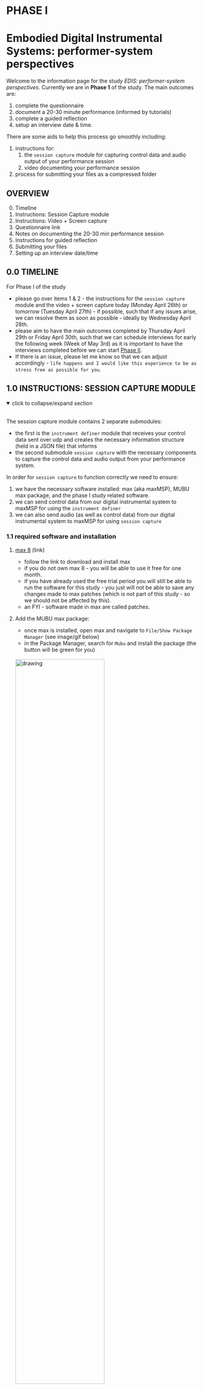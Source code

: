 # PHASE I
# Embodied Digital Instrumental Systems: performer-system perspectives
Welcome to the information page for the study *EDIS: performer-system perspectives*. Currently we are in **Phase 1** of the study. The main outcomes are: 

1. complete the questionnaire
1. document a 20-30 minute performance (informed by tutorials)
1. complete a guided reflection
1. setup an interview date & time. 

There are some aids to help this process go smoothly including:  
1. instructions for: 
    1. the `session capture` module for capturing control data and audio output of your performance session
    1. video documenting your performance session 
1. process for submitting your files as a compressed folder

## OVERVIEW

0. Timeline
1. Instructions: Session Capture module
1. Instructions: Video + Screen capture
1. Questionnaire link
1. Notes on documenting the 20-30 min performance session
1. Instructions for guided reflection
1. Submitting your files
1. Setting up an interview date/time

## 0.0 TIMELINE

For Phase I of the study 
- please go over items 1 & 2 - the instructions for the `session capture` module and the video + screen capture today (Monday April 26th) or tomorrow (Tuesday April 27th) - if possible, such that if any issues arise, we can resolve them as soon as possible - ideally by Wednesday April 28th.
- please aim to have the main outcomes completed by Thursday April 29th or Friday April 30th, such that we can schedule interviews for early the following week (Week of May 3rd) as it is important to have the interviews completed before we can start [Phase II](phaseII.md). 
- If there is an issue, please let me know so that we can adjust accordingly - `life happens and I would like this experience to be as stress free as possible for you`. 

## 1.0 INSTRUCTIONS: SESSION CAPTURE MODULE


<details open >
<summary>click to collapse/expand section</summary>

<br/>

The session capture module contains 2 separate submodules: 
- the first is the `instrument definer` module that receives your control data sent over udp and creates the necessary information structure (held in a JSON file) that informs 
- the second submodule `session capture` with the necessary components to capture the control data and audio output from your performance system. 

In order for `session capture` to function correctly we need to ensure: 
1. we have the necessary software installed: max (aka maxMSP), MUBU max package, and the phase I study related software.  
1. we can send control data from our digital instrumental system to maxMSP for using the `instrument definer`
1. we can also send audio (as well as control data) from our digital instrumental system to maxMSP for using `session capture`

### 1.1 required software and installation 
1. [max 8](https://cycling74.com/downloads) (link)
    - follow the link to download and install max
    - if you do not own max 8 - you will be able to use it free for one month. 
    - if you have already used the free trial period you will still be able to run the software for this study - you just will not be able to save any changes made to max patches (which is not part of this study - so we should not be affected by this).
    - an FYI - software made in max are called patches. 
1. Add the MUBU max package: 
    - once max is installed, open max and navigate to `File/Show Package Manager` (see image/gif below)
    * in the Package Manager, search for `Mubu` and install the package (the button will be green for you)
    <br/>
    <img src="assets/edis-mubupackage.gif" alt="drawing" width="70%" />
    <br/>
    <br/>

1. Download/clone the dispersion lab software from this GitHub repository
    - navigate to the `green code button` near the top of this page, click on it, and select download. A compressed file will be downloaded to your downloads folder. Move this folder to the directory you would like it to be. 
    <br/>
    <img src="assets/edis-githubDownload.gif" alt="drawing" width="70%" />
    <br/>
    <br/>

    - for those with git installed you can clone the repo.
1. In max, go to `Options/File Preferences...`
    * Click the "+" in the lower left corner
    * Add the path of the main directory (`edis-performer-study folder`) that you downloaded or cloned from this GitHub repository 
    
    <img src="assets/edis-maxFilePaths.gif" alt="drawing" width="70%" />
    <br/>
    <br/>

### 1.2 instrument definer
- the instrument definer is located the top level of the `edis-performer-study folder`. The file is named: `db.instrumentDefiner.maxpat`

#### 1.2.1 sending your control data to max
- send your control data in OSC format over UDP
- ***`NOTE`***: please contact me as soon as possible if you are experiencing issues sending control data from your instrumental system OR you have issues with `instrument definer` (below) recognizing the data you are sending, such that I can help work out a solution.

#### 1.2.2 instrument definer instructions
-  [instrument definer](https://youtu.be/--z0qM8KyEU) (link to video instructions)
    1. locate `db.instrumentDefiner.maxpat` in the `edis-performer-study` folder and open the patch. 
    1. verify that your control data is being sent to the correct UDP port (choose the port in the `instrument definer` patch)
    1. set the instrument name: this will be the name you choose from `session capture`
    1. set author name (optional)
    1. move through each of your control parameters
    1. depending on the amount of data you are sending at one time and/or the controllers/sensors you are using, `instrument definer` may slow down. If this is continually an issue, if possible, reduce the amount of data you are sending at one time - see video above. If this remains an issue, please contact me such that we can work out a solution.  
    1. if possible, it is best to send each collection of parameters individually 
    1. check through the dropdown menu that all relevant parameters are accounted for
    1. save
    1. now your instrument definition is ready for session capture

### 1.3 session capture
- session capture is located in the database folder of the dispersion lab git repo and is called: `d.db.session.capture-mubu-buffer-v2.0.maxpat`
#### 1.3.1 sending audio (and control data) to session capture
1. if you were able to send control data to `instrument definer` - then you are able to send it to `session capture`
1. If maxMSP is not the software you are using to render the audio output of your performance, you will need to route your audio to maxMSP. 
- `NOTE`: The process is the same as sending your audio output from whatever software renders your audio to a DAW or some other software to record it, in our case this would be `max`. Thus, if you are already able to send audio to another program - do what is familiar - what follows is for those who are not setup for internal mapping of audio. 
    - for PC users: 
        - [Voicemeeter (PC only)](https://vb-audio.com/Voicemeeter/)
        - [tutorial](https://www.youtube.com/watch?v=lpvae_2WOSQ) (start at 4:30 - it is not explicitly for max, but the setup should be the same) Please let me know if this is not the case. 
    - for max users: 
        - [Blackhole](https://existential.audio/blackhole/) (link to software)
        - [Loopback](https://rogueamoeba.com/loopback/) (link to software)
        - [setting up blackhole (mac only)](https://youtu.be/_HLnpK5X7c0) (link to video)


#### 1.3.2 session capture instructions
-  [session capture](https://youtu.be/VxhZN52vEUU) (link to video instructions)
    1. locate `d.db.session.capture-mubu-buffer-v2.0.maxpat` in the top level of the `edis-performer-study` folder and open patch
    1. verify you are sending data to the right port number (it is different than `instrument definer`)
    1. check data monitor to verify session capture is receiving data
    1. choose the folder where you will save files from `session capture`
    1. enter session name - use your name with modifiers if desired
    1. choose the instrument name you created from the dropdown menu
    1. choose audio input or output of max 
        1. by default this is set to audio output with the left/right channels chosen
        1. make sure you are sending audio to max if necessary. 
        1. (gif below) if you are sending audio to max you will need to choose input and select the left and right (and deselect left and right for output - just to be sure)
            <br/>
            <img src="assets/edis-audioInput.gif" alt="drawing" width="70%" />
            <br/>
            <br/>

    1. test by starting session capture - perform for a few seconds/minutes and then stop
    1. save -- verify that an audio (aif) and json file have been saved in your folder choice
    1. verify the data has been captured by opening the mubu data viewer
        1. double click on the `p mubu-view` object
        1. click  `open data viewer`
        1. verify the data is there. It might take a second to open 
    1. ***`IMPORTANT`*** do not have the data viewer open while recording with `session capture` it will significantly slow down the rate of data capture. Only open the data viewer after you have recorded and close before recording again.
        <br/>
        <img src="assets/edis-closeDataViewer.gif" alt="drawing" width="70%" />
        <br/>
        <br/>


</details>

## 2.0 INSTRUCTIONS: VIDEO DOCUMENTATION

<details open >
<summary>click to collapse/expand section</summary>

<br/>
1. screen capture (with audio for sync purposes): 
- `NOTE`: if you alread have a process for recording your screen (with audio) than use that which is familiar. Below are examples for those for whom this may be unfamiliar. 
- for mac: QuickTime
    <br/>
    <img src="assets/edis-quicktime.gif" alt="drawing" width="70%" />
    <br/>
    <br/>

- for PC and mac: [OBS](https://obsproject.com/download) (link to software)
    - [video instructions for OBS](https://youtu.be/yoX58uoIbQU) (link to video)
        1. open OBS
        1. remove any items in the sources window
        1. click + button in sources - choose display capture
        1. if you notice that the it is only capturing a portion of your screen (top left) option-click/right-click/etc the window and select `resize output` and this will update to the full screen
        1. click + button - `audio output capture` and select the appropriate output (for me it is blackhole)
        1. may want to capture input (microphone for syncing) - click + button and select `audio input capture` (for the clap)
        1. test audio - send audio (from max or relevant software) - see signals
        1. press start recording (bottom right) - perform (or test)
        1. stop recording
        1. `importatant` go to settings (bottom right) --> output. Make sure the recording output as .mkv (extra protection if something occurs). Go to advanced settings and choose `automatically remux to mp4`
        1. settings --> output will show you the file path of where the video file is saved. 
<!-- <center><img src="assets/screenCapture.png" alt="drawing" width="70%" /></center> -->
- `NOTE:` it is a known issue that depending on your setup, the interfaces you use, the CPU of your computer, etc. that adding screen capture may inhibit the ability to perform your system and/or capture data. If this is the case, if it is possible to set up two phones/tablets/camaras, one capturing your screen, the other your relevant movements, than please attempt that option. If there is only one video camara available, if it is possible to capture your movements and screen, then attempt that option. If neither of these are possible, do not screen capture. Simply take a screen shot (image) of your screen based setup and just do the video recording. 
2. video recording from an angle that gets your interaction contact points: for me it is my hands and head/mouth
    <center><img src="assets/videoPosition.png" alt="drawing" width="70%" /></center>
<!-- // ![alt text](https://github.com/dispersionlab/edis-performer-study/blob/main/assets/videoPosition.png) -->

3. once you have started both screen capture and video recording if you could clap your hands such that we have a sync point for the audio-video
    1. `NOTE`: If you are using headphones (vs speakers) for your system output (as I do) have the video recorder's audio record the room and the screen capture record the output of your system - and using a microphone that is output through your system - then clap such as to have the sync point. This can be easily setup in OBS (see video above)

</details>

## 3.0 QUESTIONNAIRE LINK
- please fill out [EDIS:performer-perspectives questionnare](https://docs.google.com/forms/d/e/1FAIpQLScneAqfCojfFYqSxHCCaCvpgi8sH7hSNNKe-HH4yK4Xe7Q1Gg/viewform) (link)
## 4.0 NOTES ON DOCUMENTING 20-30 min PERFORMANCE SESSION
1. start your audio-video/screen capture for documentation
1. setup, test, and start the session capture module ensuring data and audio are being sent to max. 
1. perform for 20-30 minutes (no longer than an hour as session capture will stop recording)
1. the approach to the performance is up to you – an improvisation, performing a composed piece, a rehearsal, study, etc.  
## 5.0 INSTRUCTIONS FOR GUIDED REFLECTION

1. After you have recorded your performance session, take about 5-10 mins to reflect on your performance (using the audio/video documentation) and select 1-3 sections, approximately 30secs - a few minutes in length, noting start and end times and briefly describe why you chose this/these section(s).
    - For each, briefly describe how your actions reflect in the moment intentions at the level of interaction. Most likely this will relate to what your system does and how you control/guide/interact with it.
1. In general - comment on what worked and didn’t work in terms of what you were attempting to do?
1. please mention any other comments/thoughts that come to mind. 
1. the guided reflection can be documented as a text, audio, or video file, whatever is most comfortable for you. 
1. the guided reflection will provide a starting point for the semi-structured interview

## 6.0 SUBMITTING YOUR FILES
1. put all of your files into a single folder: 
    1. session capture JSON and AIF files
    1. the video file(s) from the performance session documentation
    1. guided reflection text, audio, or video file. 
    1. and your instrumentDefinitions.json file. Located in: 
        - `edis-performer-study/dev/instrumentDefiner/instrumentDefinitions.json`
1. compress the folder and rename the new compressed file with your name
1. The limit for the (compressed folder) file that you can send is 100 GB. Mostly like you will be in the 2.3 - 5 GB depending on the length of your performance session. 
4. [link to file request to send your compressed file to my dropbox (private)](https://www.dropbox.com/request/2bVKcjXAZqI9Ya2r8cR9)
## 7.0 SETTING UP AN INTERVIEW
- once you have submitted your files, I will email you to set up a date/time for the interview. 